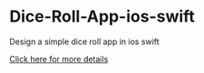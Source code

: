 # Dice-Roll-App-ios-swift
Design a simple dice roll app in ios swift

[Click here for more details](http://www.warmodroid.xyz/tutorial/ios/design-a-simple-dice-roll-app-in-ios-swift)
